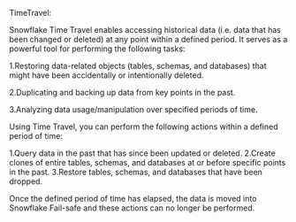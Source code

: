 TimeTravel:

Snowflake Time Travel enables accessing historical data (i.e. data that has been changed or deleted)
at any point within a defined period. It serves as a powerful tool for performing the following tasks:

1.Restoring data-related objects (tables, schemas, and databases) that might have been accidentally or intentionally deleted.

2.Duplicating and backing up data from key points in the past.

3.Analyzing data usage/manipulation over specified periods of time.


Using Time Travel, you can perform the following actions within a defined period of time:

1.Query data in the past that has since been updated or deleted.
2.Create clones of entire tables, schemas, and databases at or before specific points in the past.
3.Restore tables, schemas, and databases that have been dropped.

Once the defined period of time has elapsed, the data is moved into Snowflake Fail-safe and these actions can no longer be performed.
